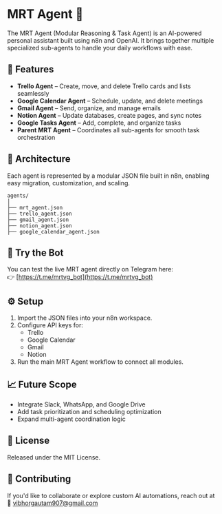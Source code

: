 # MRT Agent 🤖

The MRT Agent (Modular Reasoning & Task Agent) is an AI-powered personal assistant built using n8n and OpenAI.
It brings together multiple specialized sub-agents to handle your daily workflows with ease.

## 🚀 Features

* **Trello Agent** – Create, move, and delete Trello cards and lists seamlessly
* **Google Calendar Agent** – Schedule, update, and delete meetings
* **Gmail Agent** – Send, organize, and manage emails
* **Notion Agent** – Update databases, create pages, and sync notes
* **Google Tasks Agent** – Add, complete, and organize tasks
* **Parent MRT Agent** – Coordinates all sub-agents for smooth task orchestration

## 🧠 Architecture

Each agent is represented by a modular JSON file built in n8n, enabling easy migration, customization, and scaling.
```
agents/
│
├── mrt_agent.json
├── trello_agent.json
├── gmail_agent.json
├── notion_agent.json
├── google_calendar_agent.json
```

## 💬 Try the Bot

You can test the live MRT agent directly on Telegram here:  
👉 [https://t.me/mrtvg_bot](https://t.me/mrtvg_bot)

## ⚙️ Setup

1. Import the JSON files into your n8n workspace.
2. Configure API keys for:
   * Trello
   * Google Calendar
   * Gmail
   * Notion
3. Run the main MRT Agent workflow to connect all modules.

## 📈 Future Scope

* Integrate Slack, WhatsApp, and Google Drive
* Add task prioritization and scheduling optimization
* Expand multi-agent coordination logic

## 📄 License

Released under the MIT License.

## 🤝 Contributing

If you'd like to collaborate or explore custom AI automations, reach out at  
📧 vibhorgautam907@gmail.com
